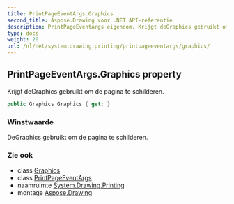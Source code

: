 ```yaml
---
title: PrintPageEventArgs.Graphics
second_title: Aspose.Drawing voor .NET API-referentie
description: PrintPageEventArgs eigendom. Krijgt deGraphics gebruikt om de pagina te schilderen.
type: docs
weight: 20
url: /nl/net/system.drawing.printing/printpageeventargs/graphics/
---
```

## PrintPageEventArgs.Graphics property

Krijgt deGraphics gebruikt om de pagina te schilderen.

```csharp
public Graphics Graphics { get; }
```

### Winstwaarde

DeGraphics gebruikt om de pagina te schilderen.

### Zie ook

* class [Graphics](../../../system.drawing/graphics/)
* class [PrintPageEventArgs](../)
* naamruimte [System.Drawing.Printing](../../printpageeventargs/)
* montage [Aspose.Drawing](../../../)


